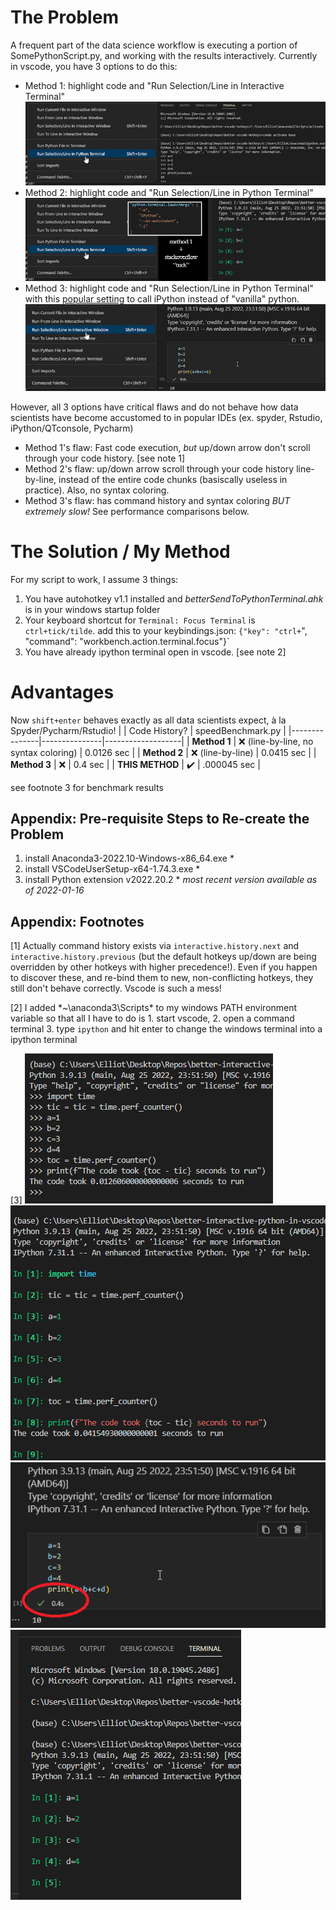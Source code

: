 # The Problem
A frequent part of the data science workflow is executing a portion of SomePythonScript.py, and working with the results interactively. Currently in vscode, you have 3 options to do this:

* Method 1: highlight code and "Run Selection/Line in Interactive Terminal"
![method 1](imgs/method1.jpg)
* Method 2: highlight code and "Run Selection/Line in Python Terminal"
![method 2](imgs/method2.jpg)
* Method 3: highlight code and "Run Selection/Line in Python Terminal" with this [popular setting](https://stackoverflow.com/questions/52310689/use-ipython-repl-in-vs-code) to call iPython instead of "vanilla" python.
![method 3](imgs/method3.jpg)

However, all 3 options have critical flaws and do not behave how data scientists have become accustomed to in popular IDEs (ex. spyder, Rstudio, iPython/QTconsole, Pycharm)

* Method 1's flaw: Fast code execution, *but* up/down arrow don't scroll through your code history. [see note 1]
* Method 2's flaw: up/down arrow scroll through your code history line-by-line, instead of the entire code chunks (basiscally useless in practice). Also, no syntax coloring.
* Method 3's flaw: has command history and syntax coloring *BUT extremely slow!* See performance comparisons below. 

# The Solution / My Method
For my script to work, I assume 3 things:
1. You have autohotkey v1.1 installed and *betterSendToPythonTerminal.ahk* is in your windows startup folder
2. Your keyboard shortcut for `Terminal: Focus Terminal` is `ctrl+tick/tilde`.
add this to your keybindings.json: `{"key": "ctrl+`", "command": "workbench.action.terminal.focus"}` 
3. You have already ipython terminal open in vscode. [see note 2]

# Advantages
Now `shift+enter` behaves exactly as all data scientists expect, à la Spyder/Pycharm/Rstudio!
|               | Code History? | speedBenchmark.py |
|---------------|---------------|-------------------|
| **Method 1**  |       ❌  (line-by-line, no syntax coloring)     |       0.0126 sec            |
| **Method 2**  |        ❌ (line-by-line)     |     0.0415 sec              |
| **Method 3**  |       ❌         |       0.4 sec           |
| **THIS METHOD** |      ✔️        |         .000045 sec         |

see footnote 3 for benchmark results

## Appendix: Pre-requisite Steps to Re-create the Problem

1. install Anaconda3-2022.10-Windows-x86_64.exe *
2. install VSCodeUserSetup-x64-1.74.3.exe *
3. install Python extension v2022.20.2 *
*most recent version available as of 2022-01-16*

## Appendix: Footnotes

[1] Actually command history exists via `interactive.history.next` and `interactive.history.previous` (but the default hotkeys up/down are being overridden by other hotkeys with higher precedence!). Even if you happen to discover these, and re-bind them to new, non-conflicting hotkeys, they still don't behave correctly. Vscode is such a mess!

[2] I added *~\anaconda3\Scripts\* to my windows PATH environment variable so that all I have to do is 1. start vscode, 2. open a command terminal 3. type `ipython` and hit enter to change the windows terminal into a ipython terminal

[3] ![method1bench](imgs/method1bench.png)
![method2bench](imgs/method2bench.png)
![method3bench](imgs/method3bench.png)
![method4bench](imgs/method4bench.png)